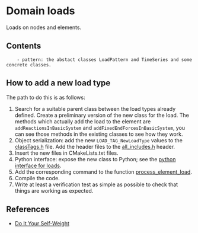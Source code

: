 # Domain loads

Loads on nodes and elements.

## Contents

        - pattern: the abstact classes LoadPattern and TimeSeries and some concrete classes.


## How to add a new load type

The path to do this is as follows:

1. Search for a suitable parent class between the load types already defined. Create a preliminary version of the new class for the load. The methods which actually add the load to the element are `addReactionsInBasicSystem` and `addFixedEndForcesInBasicSystem`, you can see those methods in the existing classes to see how they work.
2. Object serialization: add the new `LOAD_TAG_NewLoadType` values to the [classTags.h](https://github.com/xcfem/xc/blob/master/src/classTags.h) file. Add the header files to the [all_includes.h](https://github.com/xcfem/xc/blob/master/src/utility/actor/objectBroker/all_includes.h) header.
3. Insert the new files in CMakeLists.txt files.
4. Python interface: expose the new class to Python; see the [python interface for loads](https://github.com/xcfem/xc/blob/master/src/domain/load/python_interface.tcc).
5. Add the corresponding command to the function [process_element_load](https://github.com/xcfem/xc/blob/master/src/domain/load/elem_load.cc).
6. Compile the code.
7. Write at least a verification test as simple as possible to check that things are working as expected.


## References

- [Do It Your Self-Weight](https://portwooddigital.com/2023/11/05/do-it-your-self-weight/)
